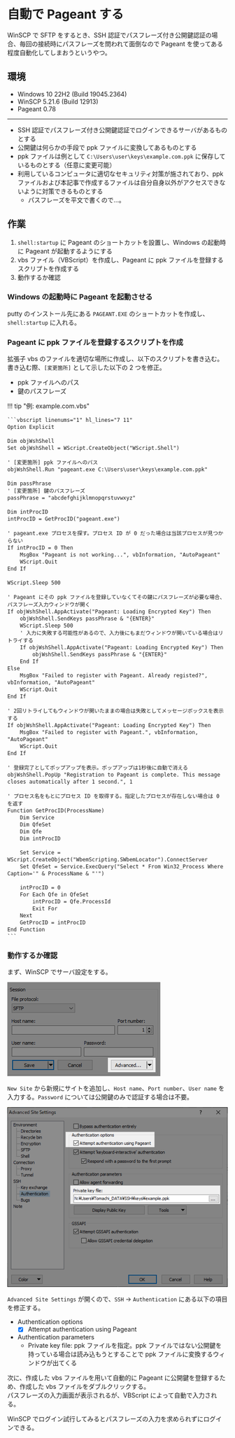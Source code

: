 # 自動で Pageant する

WinSCP で SFTP をするとき、SSH 認証でパスフレーズ付き公開鍵認証の場合、毎回の接続時にパスフレーズを問われて面倒なので Pageant を使ってある程度自動化してしまおうというやつ。

## 環境

- Windows 10 22H2 (Build 19045.2364)
- WinSCP 5.21.6 (Build 12913)
- Pageant 0.78

---

- SSH 認証でパスフレーズ付き公開鍵認証でログインできるサーバがあるものとする
- 公開鍵は何らかの手段で ppk ファイルに変換してあるものとする
- ppk ファイルは例として `C:\Users\user\keys\example.com.ppk` に保存しているものとする（任意に変更可能）
- 利用しているコンピュータに適切なセキュリティ対策が施されており、ppk ファイルおよび本記事で作成するファイルは自分自身以外がアクセスできないように対策できるものとする
  - パスフレーズを平文で書くので…。

## 作業

1. `shell:startup` に Pageant のショートカットを設置し、Windows の起動時に Pageant が起動するようにする
2. vbs ファイル（VBScript）を作成し、Pageant に ppk ファイルを登録するスクリプトを作成する
3. 動作するか確認

### Windows の起動時に Pageant を起動させる

putty のインストール先にある `PAGEANT.EXE` のショートカットを作成し、`shell:startup` に入れる。

### Pageant に ppk ファイルを登録するスクリプトを作成

拡張子 vbs のファイルを適切な場所に作成し、以下のスクリプトを書き込む。  
書き込む際、`[変更箇所]` として示した以下の 2 つを修正。

- ppk ファイルへのパス
- 鍵のパスフレーズ

!!! tip "例: example.com.vbs"

    ```vbscript linenums="1" hl_lines="7 11"
    Option Explicit

    Dim objWshShell
    Set objWshShell = WScript.CreateObject("WScript.Shell")

    ' [変更箇所] ppk ファイルへのパス
    objWshShell.Run "pageant.exe C:\Users\user\keys\example.com.ppk"

    Dim passPhrase
    ' [変更箇所] 鍵のパスフレーズ
    passPhrase = "abcdefghijklmnopqrstuvwxyz"

    Dim intProcID
    intProcID = GetProcID("pageant.exe")

    ' pageant.exe プロセスを探す。プロセス ID が 0 だった場合は当該プロセスが見つからない
    If intProcID = 0 Then
        MsgBox "Pageant is not working...", vbInformation, "AutoPageant"
        WScript.Quit
    End If

    WScript.Sleep 500

    ' Pageant にその ppk ファイルを登録していなくてその鍵にパスフレーズが必要な場合、パスフレーズ入力ウィンドウが開く
    If objWshShell.AppActivate("Pageant: Loading Encrypted Key") Then
        objWshShell.SendKeys passPhrase & "{ENTER}"
        WScript.Sleep 500
        ' 入力に失敗する可能性があるので、入力後にもまだウィンドウが開いている場合はリトライする
        If objWshShell.AppActivate("Pageant: Loading Encrypted Key") Then
            objWshShell.SendKeys passPhrase & "{ENTER}"
        End If
    Else
        MsgBox "Failed to register with Pageant. Already registed?", vbInformation, "AutoPageant"
        WScript.Quit
    End If

    ' 2回リトライしてもウィンドウが開いたままの場合は失敗としてメッセージボックスを表示する
    If objWshShell.AppActivate("Pageant: Loading Encrypted Key") Then
        MsgBox "Failed to register with Pageant.", vbInformation, "AutoPageant"
        WScript.Quit
    End If

    ' 登録完了としてポップアップを表示。ポップアップは1秒後に自動で消える
    objWshShell.PopUp "Registration to Pageant is complete. This message closes automatically after 1 second.", 1

    ' プロセス名をもとにプロセス ID を取得する。指定したプロセスが存在しない場合は 0 を返す
    Function GetProcID(ProcessName)
        Dim Service
        Dim QfeSet
        Dim Qfe
        Dim intProcID

        Set Service = WScript.CreateObject("WbemScripting.SWbemLocator").ConnectServer
        Set QfeSet = Service.ExecQuery("Select * From Win32_Process Where Caption='" & ProcessName & "'")

        intProcID = 0
        For Each Qfe in QfeSet
            intProcID = Qfe.ProcessId
            Exit For
        Next
        GetProcID = intProcID
    End Function
    ```

### 動作するか確認

まず、WinSCP でサーバ設定をする。

![](assets/server-config-window.png)

`New Site` から新規にサイトを追加し、`Host name`、`Port number`、`User name` を入力する。`Password` については公開鍵のみで認証する場合は不要。

![](assets/advanced-config.png)

`Advanced Site Settings` が開くので、`SSH` -> `Authentication` にある以下の項目を修正する。

- Authentication options
  - [x] Attempt authentication using Pageant
- Authentication parameters
  - Private key file: ppk ファイルを指定。ppk ファイルではない公開鍵を持っている場合は読み込もうとすることで ppk ファイルに変換するウィンドウが出てくる

次に、作成した vbs ファイルを用いて自動的に Pageant に公開鍵を登録するため、作成した vbs ファイルをダブルクリックする。  
パスフレーズの入力画面が表示されるが、VBScript によって自動で入力される。

WinSCP でログイン試行してみるとパスフレーズの入力を求められずにログインできる。
